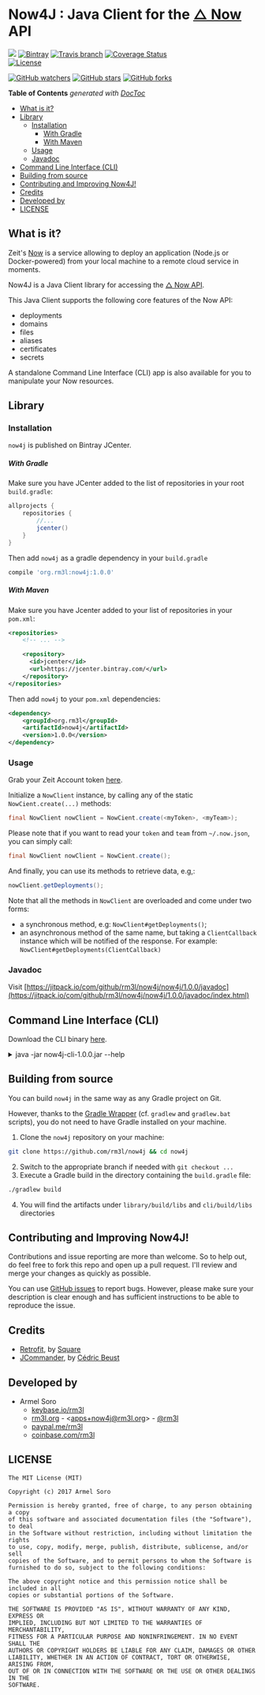 # Now4J : Java Client for the [△ Now](https://zeit.co/now) API

[![](https://jitpack.io/v/rm3l/now4j.svg)](https://jitpack.io/#rm3l/now4j)
[![Bintray](https://img.shields.io/bintray/v/rm3l/maven/org.rm3l:now4j.svg)](https://bintray.com/rm3l/maven/org.rm3l%3Anow4j) 
[![Travis branch](https://img.shields.io/travis/rm3l/now4j/master.svg)](https://travis-ci.org/rm3l/now4j) 
[![Coverage Status](https://coveralls.io/repos/github/rm3l/now4j/badge.svg?branch=master)](https://coveralls.io/github/rm3l/now4j?branch=master)  
[![License](https://img.shields.io/badge/license-MIT-green.svg?style=flat)](https://github.com/rm3l/now4j/blob/master/LICENSE) 

[![GitHub watchers](https://img.shields.io/github/watchers/rm3l/now4j.svg?style=social&label=Watch)](https://github.com/rm3l/now4j) 
[![GitHub stars](https://img.shields.io/github/stars/rm3l/now4j.svg?style=social&label=Star)](https://github.com/rm3l/now4j) 
[![GitHub forks](https://img.shields.io/github/forks/rm3l/now4j.svg?style=social&label=Fork)](https://github.com/rm3l/now4j)

<!-- START doctoc generated TOC please keep comment here to allow auto update -->
<!-- DON'T EDIT THIS SECTION, INSTEAD RE-RUN doctoc TO UPDATE -->
**Table of Contents**  *generated with [DocToc](https://github.com/thlorenz/doctoc)*

- [What is it?](#what-is-it)
- [Library](#library)
  - [Installation](#installation)
      - [With Gradle](#with-gradle)
      - [With Maven](#with-maven)
  - [Usage](#usage)
  - [Javadoc](#javadoc)
- [Command Line Interface (CLI)](#command-line-interface-cli)
- [Building from source](#building-from-source)
- [Contributing and Improving Now4J!](#contributing-and-improving-now4j)
- [Credits](#credits)
- [Developed by](#developed-by)
- [LICENSE](#license)

<!-- END doctoc generated TOC please keep comment here to allow auto update -->


## What is it?

Zeit's [Now](https://zeit.co/now) is a service allowing to deploy an application 
(Node.js or Docker-powered) from your local machine to a remote cloud service in moments.

Now4J is a Java Client library for accessing the [△ Now API](https://zeit.co/api).

This Java Client supports the following core features of the Now API:
- deployments
- domains
- files
- aliases
- certificates
- secrets

A standalone Command Line Interface (CLI) app is also available for you to manipulate your Now resources.

## Library

### Installation

[comment]: <> (`now4j` is published on both Bintray JCenter and Jitpack.)
`now4j` is published on Bintray JCenter.

##### With Gradle

<!--
Make sure you have either JCenter or Jitpack to your list of repositories in your root `build.gradle`:

```groovy
allprojects {
    repositories {
        //...
        jcenter()                           //To download via JCenter
        maven { url "https://jitpack.io" }  //To download via Jitpack
    }
}
```
-->
Make sure you have JCenter added to the list of repositories in your root `build.gradle`:

```groovy
allprojects {
    repositories {
        //...
        jcenter()
    }
}
```

Then add `now4j` as a gradle dependency in your `build.gradle`

```groovy
compile 'org.rm3l:now4j:1.0.0'
```

##### With Maven

<!--
Make sure you have either Jcenter or Jitpack to your list of repositories in your `pom.xml`:

```xml
<repositories>
    <repository>
      <id>jcenter</id>
      <url>https://jcenter.bintray.com/</url>
    </repository>
    <repository>
        <id>jitpack.io</id>
        <url>https://jitpack.io</url>
    </repository>
</repositories>
```
-->
Make sure you have Jcenter added to your list of repositories in your `pom.xml`:

```xml
<repositories>
    <!-- ... -->

    <repository>
      <id>jcenter</id>
      <url>https://jcenter.bintray.com/</url>
    </repository>
</repositories>
```

Then add `now4j` to your `pom.xml` dependencies:

```xml
<dependency>
    <groupId>org.rm3l</groupId>
    <artifactId>now4j</artifactId>
    <version>1.0.0</version>
</dependency>
```

### Usage

Grab your Zeit Account token [here](https://zeit.co/account#api-tokens).

Initialize a `NowClient` instance, by calling any of the static `NowCient.create(...)` methods:

```java
final NowClient nowClient = NowCient.create(<myToken>, <myTeam>);
```

Please note that if you want to read your `token` and `team` from `~/.now.json`, you can simply call:

```java
final NowClient nowClient = NowCient.create();
```

And finally, you can use its methods to retrieve data, e.g,:

```java
nowClient.getDeployments();
```

Note that all the methods in `NowClient` are overloaded and come under two forms:
- a synchronous method, e.g: `NowClient#getDeployments()`;
- an asynchronous method of the same name, but taking a `ClientCallback` instance which will 
 be notified of the response. For example: `NowClient#getDeployments(ClientCallback)`
 
### Javadoc

Visit [https://jitpack.io/com/github/rm3l/now4j/now4j/1.0.0/javadoc](https://jitpack.io/com/github/rm3l/now4j/now4j/1.0.0/javadoc/index.html)
 
## Command Line Interface (CLI)

Download the CLI binary [here](https://github.com/rm3l/now4j/releases/download/1.0.0/now4j-cli-1.0.0.jar).

<details><summary>java -jar now4j-cli-1.0.0.jar --help</summary>

```bash
Usage: java -jar now4j-cli-VERSION.jar [options] [command] [command options]
  Options:
    --token, --T
      Now API Token. Read from ~/.now.json if not specified here.
    --team, --t
      Now API Team. Read from ~/.now.json if not specified here.
    --debug, -d
      Debug mode
      Default: false
    --help, -h
      Show this help
  Commands:
    deployments      Manage deployments
      Usage: deployments [options]
        Options:
          --deploymentData
            JSON-serialized description of the deployment to add. The keys 
            should represent a file path, with their respective values 
            containing the file contents.
          --deploymentId
            ID of deployment
          --fileId
            ID of file
          -add
            Perform a deployment. Required: --deploymentData
            Default: false
          -getFile, -dl
            Get file content. Required: --deploymentId and --fileId
            Default: false
          -list, -ls
            List deployments. Optional: --deploymentId
            Default: false
          -listFiles, -lsFiles
            List file structure of deployment. Required: --deploymentId
            Default: false
          -remove, -rm, -delete, -del
            Remove a deployment. Required: --deploymentId
            Default: false

    aliases      Manage aliases
      Usage: aliases [options]
        Options:
          --alias
            Hostname or custom url for the alias
          --aliasId
            ID of Alias
          --deploymentId
            ID of Deployment
          -add, -create
            Create a new alias. Required: --deploymentId and --alias
            Default: false
          -list, -ls
            List aliases. Optional: --deploymentId
            Default: false
          -remove, -rm, -delete, -del
            Remove an alias. Required: --aliasId
            Default: false

    domains      Manage domains
      Usage: domains [options]
        Options:
          --domainName
            Name of domain
          --externalDNS
            Indicates whether the domain is an external DNS or not
            Default: false
          --recordData
            JSON-serialized description of the domain record to add.
          --recordId
            ID of Domain Record
          -add
            Add a new domain. Required: --domainName . Optional: --externalDNS
            Default: false
          -addRecord
            Add a new domain record. Required: --domainName and --recordData
            Default: false
          -list, -ls
            List domains
            Default: false
          -listRecords, -lsr
            List domain records. Required: --domainName
            Default: false
          -remove, -rm, -delete, -del
            Remove a domain. Required: --domainName
            Default: false
          -removeRecord, -rmr, -deleteRecord, -delr
            Remove a domain record. Required: --domainName and --recordId
            Default: false

    certs      Manage certificates
      Usage: certs [options]
        Options:
          --certificate, --cert
            CA certificate chain
          --commonName, --cn
            Common Name (CN)
          --domain
            The domain.
            Default: []
          --key
            Private key for the certificate
          --x509, --ca
            X.509 certificate
          -add, -create
            Create a new certificate
            Default: false
          -list, -ls
            List certificates. Required: --cn
            Default: false
          -remove, -rm, -delete, -del
            Remove a certificate. Required: --cn
            Default: false
          -renew
            Renew certificate for domains
            Default: false
          -replace
            Replace certificate for domains
            Default: false

    secrets      Manage secrets
      Usage: secrets [options]
        Options:
          --secretName, --name
            Secret name
          --secretUid, --uid
            UID of Secret
          --secretValue, --value
            Secret value
          -add, -create
            Create a new secret. Required: --name and --value
            Default: false
          -list, -ls
            List secrets
            Default: false
          -remove, -rm, -delete, -del
            Remove a secret. Required: --name or --uid
            Default: false
          -rename
            Rename a secret. Required: --uid and --name
            Default: false
```

</details>

## Building from source

You can build `now4j` in the same way as any Gradle project on Git.

However, thanks to the [Gradle Wrapper](https://docs.gradle.org/3.3/userguide/gradle_wrapper.html) (cf. `gradlew` and `gradlew.bat` scripts), 
you do not need to have Gradle installed on your machine.

1. Clone the `now4j` repository on your machine:
```bash
git clone https://github.com/rm3l/now4j && cd now4j
```
2. Switch to the appropriate branch if needed with `git checkout ...`
3. Execute a Gradle build in the directory containing the `build.gradle` file:
```bash
./gradlew build
```
4. You will find the artifacts under `library/build/libs` and `cli/build/libs` directories

## Contributing and Improving Now4J!

Contributions and issue reporting are more than welcome. 
So to help out, do feel free to fork this repo and open up a pull request. 
I'll review and merge your changes as quickly as possible.

You can use [GitHub issues](https://github.com/rm3l/now4j/issues) to report bugs. 
However, please make sure your description is clear enough and has sufficient instructions 
to be able to reproduce the issue.

[comment]: <> (See CONTRIBUTING.md for more on contributing to this Github project.)


## Credits

* [Retrofit](http://square.github.io/retrofit/), by [Square](http://square.github.io/)
* [JCommander](https://github.com/cbeust/jcommander), by [Cédric Beust](http://jcommander.org/)


## Developed by

* Armel Soro
  * [keybase.io/rm3l](https://keybase.io/rm3l)
  * [rm3l.org](https://rm3l.org) - &lt;apps+now4j@rm3l.org&gt; - [@rm3l](https://twitter.com/rm3l)
  * [paypal.me/rm3l](https://paypal.me/rm3l)
  * [coinbase.com/rm3l](https://www.coinbase.com/rm3l)


## LICENSE

    The MIT License (MIT)
    
    Copyright (c) 2017 Armel Soro
    
    Permission is hereby granted, free of charge, to any person obtaining a copy
    of this software and associated documentation files (the "Software"), to deal
    in the Software without restriction, including without limitation the rights
    to use, copy, modify, merge, publish, distribute, sublicense, and/or sell
    copies of the Software, and to permit persons to whom the Software is
    furnished to do so, subject to the following conditions:
    
    The above copyright notice and this permission notice shall be included in all
    copies or substantial portions of the Software.
    
    THE SOFTWARE IS PROVIDED "AS IS", WITHOUT WARRANTY OF ANY KIND, EXPRESS OR
    IMPLIED, INCLUDING BUT NOT LIMITED TO THE WARRANTIES OF MERCHANTABILITY,
    FITNESS FOR A PARTICULAR PURPOSE AND NONINFRINGEMENT. IN NO EVENT SHALL THE
    AUTHORS OR COPYRIGHT HOLDERS BE LIABLE FOR ANY CLAIM, DAMAGES OR OTHER
    LIABILITY, WHETHER IN AN ACTION OF CONTRACT, TORT OR OTHERWISE, ARISING FROM,
    OUT OF OR IN CONNECTION WITH THE SOFTWARE OR THE USE OR OTHER DEALINGS IN THE
    SOFTWARE.
